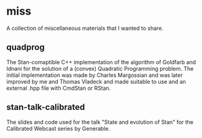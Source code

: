 # miss

A collection of miscellaneous materials that I wanted to share.

## quadprog

The Stan-comaptible C++  implementation of the algorithm of Goldfarb and Idnani for the solution of a (convex) Quadratic Programming problem. The initial implementation was made by Charles Margossian and was later improved by me and Thomas Vladeck and made suitable to use and an external .hpp file with CmdStan or RStan.

## stan-talk-calibrated

The slides and code used for the talk "State and evolution of Stan" for the Calibrated Webcast series by Generable.